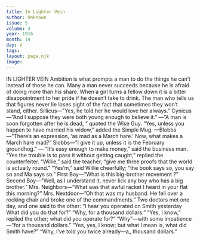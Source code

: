 ```yaml
---
title: In Lighter Vein
author: Unknown
issue: 5
volume: 4
year: 1916
month: 14
day: V
tags:
layout: page.njk
image:
---
```

IN LIGHTER VEIN       Ambition is what prompts a man to do the things he can’t instead of those he can.       Many a man never succeeds because he is afraid of doing more than his share.       When a girl turns a fellow down it is a bitter disappointment to her pride if he doesn’t take to drink.       The man who tells us that figures never lie loses sight of the fact that sometimes they won’t stand, either.       Sillicus—"Yes, he told her he would love her always.” Cynicus—”And I suppose they were both young enough to believe it.”        —”A man is soon forgotten after he is dead, “ quoted the Wise Guy. “Yes, unless you happen to have married his widow,” added the Simple Mug.       —Blobbs—”There’s an expression, ‘as mad as a March hare.’ Now, what makes a March hare mad?” Slobbs—”I give it up, unless it is the February groundhog.”       — “It’s easy enough to make money,” said the business man. “Yes the trouble is to pass it without getting caught,” replied the counterfeiter.       “Willie,” said the teacher, “give me three proofs that the world is actually round.”    “Yes’m,” said Willie cheerfully; “the book says so, you say so and Ma says so.”       First Boy—”What is this big-brother movement ?”    Second Boy—”Well, as I understand it, never lick any boy who has a big brother.”       Mrs. Neighbors—”What was that awful racket I heard in your flat this morning?”    Mrs. Nextdoor—”Oh that was my husband. He fell over a rocking chair and broke one of the commandments.”       Two doctors met one day, and one said to the other: “I hear you operated on Smith yesterday What did you do that for?”    “Why, for a thousand dollars.”    “Yes, I know,” replied the other; what did you operate for?” “Why”—with some impatience—“for a thousand dollars.”    “Yes, yes, I know; but what I mean is, what did Smith have?”    “Why, I’ve told you twice already—a_ thousand dollars.”




